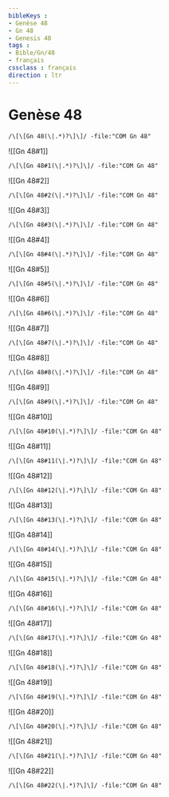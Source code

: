 ```yaml
---
bibleKeys : 
- Genèse 48
- Gn 48
- Genesis 48
tags : 
- Bible/Gn/48
- français
cssclass : français
direction : ltr
---
```


# Genèse 48

```query
/\[\[Gn 48(\|.*)?\]\]/ -file:"COM Gn 48"
```



![[Gn 48#1]]

```query
/\[\[Gn 48#1(\|.*)?\]\]/ -file:"COM Gn 48"
```

![[Gn 48#2]]

```query
/\[\[Gn 48#2(\|.*)?\]\]/ -file:"COM Gn 48"
```

![[Gn 48#3]]

```query
/\[\[Gn 48#3(\|.*)?\]\]/ -file:"COM Gn 48"
```

![[Gn 48#4]]

```query
/\[\[Gn 48#4(\|.*)?\]\]/ -file:"COM Gn 48"
```

![[Gn 48#5]]

```query
/\[\[Gn 48#5(\|.*)?\]\]/ -file:"COM Gn 48"
```

![[Gn 48#6]]

```query
/\[\[Gn 48#6(\|.*)?\]\]/ -file:"COM Gn 48"
```

![[Gn 48#7]]

```query
/\[\[Gn 48#7(\|.*)?\]\]/ -file:"COM Gn 48"
```

![[Gn 48#8]]

```query
/\[\[Gn 48#8(\|.*)?\]\]/ -file:"COM Gn 48"
```

![[Gn 48#9]]

```query
/\[\[Gn 48#9(\|.*)?\]\]/ -file:"COM Gn 48"
```

![[Gn 48#10]]

```query
/\[\[Gn 48#10(\|.*)?\]\]/ -file:"COM Gn 48"
```

![[Gn 48#11]]

```query
/\[\[Gn 48#11(\|.*)?\]\]/ -file:"COM Gn 48"
```

![[Gn 48#12]]

```query
/\[\[Gn 48#12(\|.*)?\]\]/ -file:"COM Gn 48"
```

![[Gn 48#13]]

```query
/\[\[Gn 48#13(\|.*)?\]\]/ -file:"COM Gn 48"
```

![[Gn 48#14]]

```query
/\[\[Gn 48#14(\|.*)?\]\]/ -file:"COM Gn 48"
```

![[Gn 48#15]]

```query
/\[\[Gn 48#15(\|.*)?\]\]/ -file:"COM Gn 48"
```

![[Gn 48#16]]

```query
/\[\[Gn 48#16(\|.*)?\]\]/ -file:"COM Gn 48"
```

![[Gn 48#17]]

```query
/\[\[Gn 48#17(\|.*)?\]\]/ -file:"COM Gn 48"
```

![[Gn 48#18]]

```query
/\[\[Gn 48#18(\|.*)?\]\]/ -file:"COM Gn 48"
```

![[Gn 48#19]]

```query
/\[\[Gn 48#19(\|.*)?\]\]/ -file:"COM Gn 48"
```

![[Gn 48#20]]

```query
/\[\[Gn 48#20(\|.*)?\]\]/ -file:"COM Gn 48"
```

![[Gn 48#21]]

```query
/\[\[Gn 48#21(\|.*)?\]\]/ -file:"COM Gn 48"
```

![[Gn 48#22]]

```query
/\[\[Gn 48#22(\|.*)?\]\]/ -file:"COM Gn 48"
```

